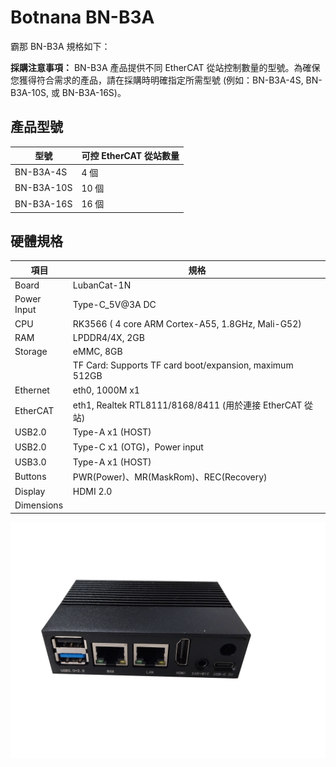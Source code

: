 # Botnana BN-B3A

霸那 BN-B3A 規格如下：

**採購注意事項：** BN-B3A 產品提供不同 EtherCAT 從站控制數量的型號。為確保您獲得符合需求的產品，請在採購時明確指定所需型號 (例如：BN-B3A-4S, BN-B3A-10S, 或 BN-B3A-16S)。

## 產品型號

| 型號        | 可控 EtherCAT 從站數量 |
|-------------|----------------------|
| BN-B3A-4S   | 4 個                 |
| BN-B3A-10S  | 10 個                |
| BN-B3A-16S  | 16 個                |

## 硬體規格

| 項目  | 規格 |
|-------|--------------|
| Board | LubanCat-1N |
| Power Input | Type-C_5V@3A DC |
| CPU   | RK3566 ( 4 core ARM Cortex-A55, 1.8GHz, Mali-G52) |
| RAM   | LPDDR4/4X, 2GB |
| Storage | eMMC, 8GB |
|         | TF Card: Supports TF card boot/expansion, maximum 512GB 
| Ethernet | eth0, 1000M x1 |
| EtherCAT | eth1, Realtek RTL8111/8168/8411 (用於連接 EtherCAT 從站) |
| USB2.0 | Type-A x1 (HOST) |
| USB2.0 | Type-C x1 (OTG)，Power input |
| USB3.0 | Type-A x1 (HOST) |
| Buttons | PWR(Power)、MR(MaskRom)、REC(Recovery) |
| Display | HDMI 2.0 |
| Dimensions | |


![](./figures/b3a.png)
